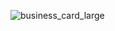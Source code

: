 ![business_card_large](https://github.com/user-attachments/assets/c9c7a86a-8d01-4e89-85c8-b39fa62b47b4)
